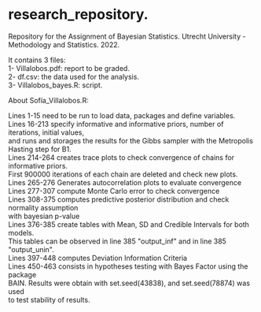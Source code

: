 # research_repository.

Repository for the Assignment of Bayesian Statistics. Utrecht University - Methodology and Statistics. 2022.

It contains 3 files:    
1- Villalobos.pdf: report to be graded.     
2- df.csv: the data used for the analysis.  
3- Villalobos_bayes.R: script.  

About Sofía_Villalobos.R:

Lines 1-15 need to be run to load data, packages and define variables.  
Lines 16-213 specify informative and informative priors, number of iterations, initial values,  
and runs and storages the results for the Gibbs sampler with the Metropolis Hasting step for B1.  
Lines 214-264 creates trace plots to check convergence of chains for informative priors.   
First 900000 iterations of each chain are deleted and check new plots.  
Lines 265-276 Generates autocorrelation plots to evaluate convergence  
Lines 277-307 compute Monte Carlo error to check convergence   
Lines 308-375 computes predictive posterior distribution and check normality assumption  
with bayesian p-value  
Lines 376-385 create tables with Mean, SD and Credible Intervals for both models.  
This tables can be observed in line 385 "output_inf" and in line 385 "output_unin".  
Lines 397-448 computes Deviation Information Criteria  
Lines 450-463 consists in hypotheses testing with Bayes Factor using the package  
BAIN. Results were obtain with set.seed(43838), and set.seed(78874) was used  
to test stability of results.  
